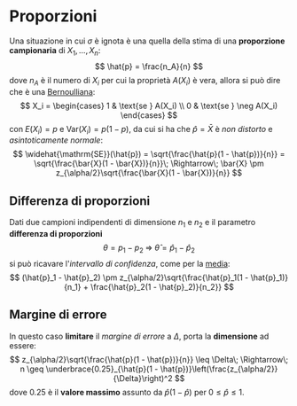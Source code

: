 # Proporzioni

Una situazione in cui $\sigma$ è ignota è una quella della stima di una **proporzione campionaria** di $X_1, ..., X_n$:
$$
\hat{p} = \frac{n_A}{n}
$$
dove $n_A$ è il numero di $X_i$ per cui la proprietà $A(X_i)$ è vera, allora si può dire che è una [Bernoulliana](../../../ct0111/03/01/README.md#di-bernoulli):
$$
X_i = \begin{cases}
1 & \text{se } A(X_i) \\
0 & \text{se } \neg A(X_i)
\end{cases}
$$
con $E(X_i) = p$ e $\mathrm{Var}(X_i) = p(1 - p)$, da cui si ha che $\hat{p} = \bar{X}$ è _non distorto_ e _asintoticamente normale_:
$$
\widehat{\mathrm{SE}}(\hat{p}) = \sqrt{\frac{\hat{p}(1 - \hat{p})}{n}} = \sqrt{\frac{\bar{X}(1 - \bar{X})}{n}}\; \Rightarrow\; \bar{X} \pm z_{\alpha/2}\sqrt{\frac{\bar{X}(1 - \bar{X})}{n}}
$$

## Differenza di proporzioni

Dati due campioni indipendenti di dimensione $n_1$ e $n_2$ e il parametro **differenza di proporzioni**
$$
\theta = p_1 - p_2\; \Rightarrow\; \hat\theta = \hat{p}_1 - \hat{p}_2
$$
si può ricavare l'_intervallo di confidenza_, come per la [media](../01/README.md#differenza-di-medie):
$$
(\hat{p}_1 - \hat{p}_2) \pm z_{\alpha/2}\sqrt{\frac{\hat{p}_1(1 - \hat{p}_1)}{n_1} + \frac{\hat{p}_2(1 - \hat{p}_2)}{n_2}}
$$

## Margine di errore

In questo caso **limitare** il _margine di errore_ a $\Delta$, porta la **dimensione** ad essere:
$$
z_{\alpha/2}\sqrt{\frac{\hat{p}(1 - \hat{p})}{n}} \leq \Delta\; \Rightarrow\; n \geq \underbrace{0.25}_{\hat{p}(1 - \hat{p})}\left(\frac{z_{\alpha/2}}{\Delta}\right)^2
$$
dove $0.25$ è il **valore massimo** assunto da $\hat{p}(1 - \hat{p})$ per $0 \leq \hat{p} \leq 1$.
